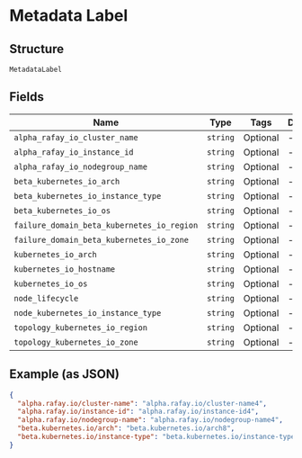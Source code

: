 
# Metadata Label

## Structure

`MetadataLabel`

## Fields

| Name | Type | Tags | Description |
|  --- | --- | --- | --- |
| `alpha_rafay_io_cluster_name` | `string` | Optional | - |
| `alpha_rafay_io_instance_id` | `string` | Optional | - |
| `alpha_rafay_io_nodegroup_name` | `string` | Optional | - |
| `beta_kubernetes_io_arch` | `string` | Optional | - |
| `beta_kubernetes_io_instance_type` | `string` | Optional | - |
| `beta_kubernetes_io_os` | `string` | Optional | - |
| `failure_domain_beta_kubernetes_io_region` | `string` | Optional | - |
| `failure_domain_beta_kubernetes_io_zone` | `string` | Optional | - |
| `kubernetes_io_arch` | `string` | Optional | - |
| `kubernetes_io_hostname` | `string` | Optional | - |
| `kubernetes_io_os` | `string` | Optional | - |
| `node_lifecycle` | `string` | Optional | - |
| `node_kubernetes_io_instance_type` | `string` | Optional | - |
| `topology_kubernetes_io_region` | `string` | Optional | - |
| `topology_kubernetes_io_zone` | `string` | Optional | - |

## Example (as JSON)

```json
{
  "alpha.rafay.io/cluster-name": "alpha.rafay.io/cluster-name4",
  "alpha.rafay.io/instance-id": "alpha.rafay.io/instance-id4",
  "alpha.rafay.io/nodegroup-name": "alpha.rafay.io/nodegroup-name4",
  "beta.kubernetes.io/arch": "beta.kubernetes.io/arch8",
  "beta.kubernetes.io/instance-type": "beta.kubernetes.io/instance-type8"
}
```


